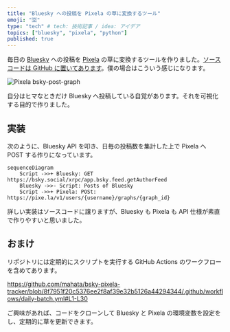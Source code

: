 ```yaml
---
title: "Bluesky への投稿を Pixela の草に変換するツール"
emoji: "🈳"
type: "tech" # tech: 技術記事 / idea: アイデア
topics: ["bluesky", "pixela", "python"]
published: true
---
```


毎日の [Bluesky](https://bsky.app) への投稿を [Pixela](https://pixe.la) の草に変換するツールを作りました。[ソースコードは GitHub に置いてあります](https://github.com/mahata/bsky-pixela-tracker)。僕の場合はこういう感じになります。

![Pixela bsky-post-graph](https://pixe.la/v1/users/mahata/graphs/bsky-graph)

自分はヒマなときだけ Bluesky へ投稿している自覚があります。それを可視化する目的で作りました。

## 実装

次のように、Bluesky API を叩き、日毎の投稿数を集計した上で Pixela へ POST する作りになっています。

```mermaid
sequenceDiagram
    Script ->>+ Bluesky: GET https://bsky.social/xrpc/app.bsky.feed.getAuthorFeed
    Bluesky ->>- Script: Posts of Bluesky
    Script ->>+ Pixela: POSt: https://pixe.la/v1/users/{username}/graphs/{graph_id}
```

詳しい実装はソースコードに譲りますが、Bluesky も Pixela も API 仕様が素直で作りやすいと思いました。

## おまけ

リポジトリには定期的にスクリプトを実行する GitHub Actions のワークフローを含めてあります。

https://github.com/mahata/bsky-pixela-tracker/blob/8f7951f20c5376ee2f8af39e32b5126a44294344/.github/workflows/daily-batch.yml#L1-L30

ご興味があれば、コードをクローンして Bluesky と Pixela の環境変数を設定をし、定期的に草を更新できます。
